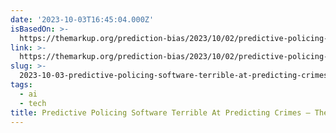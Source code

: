 ```yaml
---
date: '2023-10-03T16:45:04.000Z'
isBasedOn: >-
  https://themarkup.org/prediction-bias/2023/10/02/predictive-policing-software-terrible-at-predicting-crimes
link: >-
  https://themarkup.org/prediction-bias/2023/10/02/predictive-policing-software-terrible-at-predicting-crimes
slug: >-
  2023-10-03-predictive-policing-software-terrible-at-predicting-crimes-the-markup
tags:
  - ai
  - tech
title: Predictive Policing Software Terrible At Predicting Crimes – The Markup
---
```


